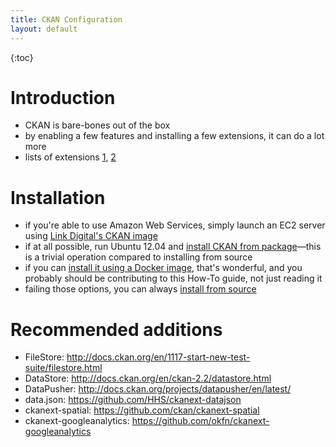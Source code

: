 ```yaml
---
title: CKAN Configuration
layout: default
---
```


{:toc}


# Introduction

* CKAN is bare-bones out of the box
* by enabling a few features and installing a few extensions, it can do a lot more
* lists of extensions [1](https://github.com/ckan/ckan/wiki/List-of-extensions), [2](https://docs.google.com/spreadsheets/d/1izCpljO6Et7zLUKcUlB4BzsMZTurENp56Iqi9kXOtgs/edit#gid=0)

# Installation

* if you're able to use Amazon Web Services, simply launch an EC2 server using [Link Digital's CKAN image](https://aws.amazon.com/marketplace/pp/B00JEF0278/ref=srh_res_product_title?ie=UTF8&sr=0-2&qid=1407963627693)
* if at all possible, run Ubuntu 12.04 and [install CKAN from package](http://docs.ckan.org/en/latest/maintaining/installing/install-from-package.html)—this is a trivial operation compared to installing from source
* if you can [install it using a Docker image](http://docs.ckan.org/en/latest/maintaining/installing/install-using-docker.html), that's wonderful, and you probably should be contributing to this How-To guide, not just reading it
* failing those options, you can always [install from source](http://docs.ckan.org/en/ckan-2.2/install-from-source.html)

# Recommended additions

* FileStore: http://docs.ckan.org/en/1117-start-new-test-suite/filestore.html
* DataStore: http://docs.ckan.org/en/ckan-2.2/datastore.html
* DataPusher: http://docs.ckan.org/projects/datapusher/en/latest/
* data.json: https://github.com/HHS/ckanext-datajson
* ckanext-spatial: https://github.com/ckan/ckanext-spatial
* ckanext-googleanalytics: https://github.com/okfn/ckanext-googleanalytics

